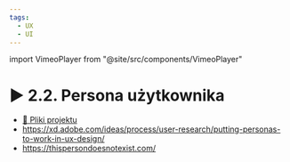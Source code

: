 ```yaml
---
tags:
  - UX
  - UI
---
```


import VimeoPlayer from "@site/src/components/VimeoPlayer"

# ▶️ 2.2. Persona użytkownika

<VimeoPlayer videoId="630860093" />

- [💾 Pliki projektu](/download/courses/web-design/user-persona.zip)
- https://xd.adobe.com/ideas/process/user-research/putting-personas-to-work-in-ux-design/
- https://thispersondoesnotexist.com/
